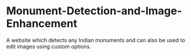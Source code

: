 # Monument-Detection-and-Image-Enhancement


A website which detects any Indian monuments and can also be used to edit images using custom options.
